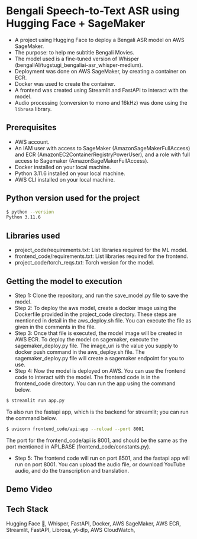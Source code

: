 # Bengali Speech-to-Text ASR using Hugging Face + SageMaker
- A project using Hugging Face to deploy a Bengali ASR model on AWS SageMaker.
- The purpose: to help me subtitle Bengali Movies.
- The model used is a fine-tuned version of Whisper (bengaliAI/tugstugi_bengaliai-asr_whisper-medium).
- Deployment was done on AWS SageMaker, by creating a container on ECR.
- Docker was used to create the container.
- A frontend was created using Streamlit and FastAPI to interact with the model.
- Audio processing (conversion to mono and 16kHz) was done using the `librosa` library.

## Prerequisites
- AWS account. 
- An IAM user with access to SageMaker (AmazonSageMakerFullAccess) and ECR (AmazonEC2ContainerRegistryPowerUser), and a role with full access to Sagemaker (AmazonSageMakerFullAccess).
- Docker installed on your local machine.
- Python 3.11.6 installed on your local machine.
- AWS CLI installed on your local machine.

## Python version used for the project
```bash
$ python --version
Python 3.11.6
```

## Libraries used
- project_code/requirements.txt: List libraries required for the ML model.
- frontend_code/requirements.txt: List libraries required for the frontend.
- project_code/torch_reqs.txt: Torch version for the model.

## Getting the model to execution
- Step 1: Clone the repository, and run the save_model.py file to save the model.
- Step 2: To deploy the aws model, create a docker image using the Dockerfile provided in the project_code directory. These steps are mentioned in detail in the aws_deploy.sh file. You can execute the file as given in the comments in the file.
- Step 3: Once that file is executed, the model image will be created in AWS ECR. To deploy the model on sagemaker, execute the sagemaker_deploy.py file. The image_uri is the value you supply to docker push command in the aws_deploy.sh file. The sagemaker_deploy.py file will create a sagemaker endpoint for you to use.
- Step 4: Now the model is deployed on AWS. You can use the frontend code to interact with the model. The frontend code is in the frontend_code directory. You can run the app using the command below.
```bash
$ streamlit run app.py
``` 
To also run the fastapi app, which is the backend for streamlit; you can run the command below.
```bash
$ uvicorn frontend_code/api:app --reload --port 8001
```
The port for the frontend_code/api is 8001, and should be the same as the port mentioned in API_BASE (frontend_code/constants.py).
- Step 5: The frontend code will run on port 8501, and the fastapi app will run on port 8001. You can upload the audio file, or download YouTube audio, and do the transcription and translation.

## Demo Video


## Tech Stack
Hugging Face 🤗, Whisper, FastAPI, Docker, AWS SageMaker, AWS ECR, Streamlit, FastAPI, Librosa, yt-dlp, AWS CloudWatch,
